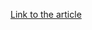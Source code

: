 [Link to the article](https://www.microsoft.com/security/blog/2021/08/12/attackers-use-morse-code-other-encryption-methods-in-evasive-phishing-campaign/)
